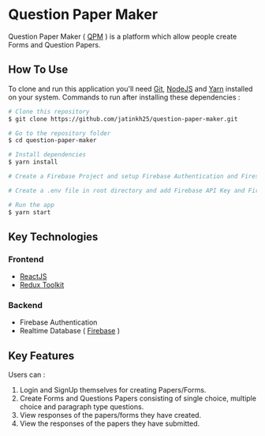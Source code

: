 # Question Paper Maker

Question Paper Maker ( [QPM](https://qpm.netlify.app ) ) is a platform which allow people create Forms and Question Papers.


## How To Use

To clone and run this application you'll need [Git](https://git-scm.com), [NodeJS](https://nodejs.org/en) and [Yarn](https://yarnpkg.com) installed on your system. Commands to run after installing these dependencies :

```bash
# Clone this repository
$ git clone https://github.com/jatinkh25/question-paper-maker.git

# Go to the repository folder
$ cd question-paper-maker

# Install dependencies
$ yarn install

# Create a Firebase Project and setup Firebase Authentication and Firestore in it.

# Create a .env file in root directory and add Firebase API Key and Firestore URL as 'REACT_APP_FIREBASE_API_KEY' and 'REACT_APP_FIRESTORE_URL' without quotes respectively.

# Run the app
$ yarn start

```

## Key Technologies

### Frontend

- [ReactJS](https://reactjs.org)
- [Redux Toolkit](https://redux-toolkit.js.org)

### Backend

- Firebase Authentication
- Realtime Database ( [Firebase](https://firebase.google.com) )


## Key Features

Users can :

1. Login and SignUp themselves for creating Papers/Forms.
2. Create Forms and Questions Papers consisting of single choice, multiple choice and paragraph type questions.
3. View responses of the papers/forms they have created.
4. View the responses of the papers they have submitted.















